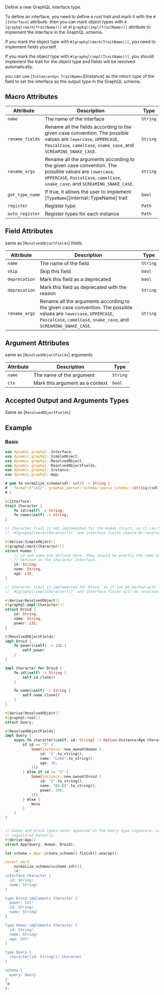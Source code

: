 Define a new GraphQL interface type.

To define an interface, you need to define a rust trait and mark it with the `#[Interface]` attribute. then you
can mark object types with `#[graphql(mark(TraitName))]` or `#[graphql(impl(TraitName))]` attribute to implement the
interface in the GraphQL schema.

If you mark the object type with `#[graphql(mark(TraitName))]`, you need to implement fields yourself.

If you mark the object type with `#[graphql(impl(TraitName))]`, you should implement the trait for the object type and
fields will be resolved automatically.

you can use [`Instance<dyn TraitName>`][Instance] as the return type of the field to set the interface as the output type in the GraphQL
schema.

## Macro Attributes

| Attribute       | Description                                                                                                                                                                             | Type     |
|-----------------|-----------------------------------------------------------------------------------------------------------------------------------------------------------------------------------------|----------|
| `name`          | The name of the interface                                                                                                                                                               | `String` |
| `rename_fields` | Rename all the fields according to the given case convention. The possible values are `lowercase`, `UPPERCASE`, `PascalCase`, `camelCase`, `snake_case`, and `SCREAMING_SNAKE_CASE`.    | `String` |
| `rename_args`   | Rename all the arguments according to the given case convention. The possible values are `lowercase`, `UPPERCASE`, `PascalCase`, `camelCase`, `snake_case`, and `SCREAMING_SNAKE_CASE`. | `String` |
| `get_type_name` | If true, it allows the user to implement [`TypeName`][internal::TypeName] trait                                                                                                         | `bool`   |
| `register`      | Register type                                                                                                                                                                           | `Path`   |
| `auto_register` | Register types for each instance                                                                                                                                                        | `Path`   |

## Field Attributes

same as [`ResolvedObjectFields`] fields

| Attribute     | Description                                                                                                                                                                             | Type     |
|---------------|-----------------------------------------------------------------------------------------------------------------------------------------------------------------------------------------|----------|
| `name`        | The name of the field                                                                                                                                                                   | `String` |
| `skip`        | Skip this field                                                                                                                                                                         | `bool`   |
| `deprecation` | Mark this field as a deprecated                                                                                                                                                         | `bool`   |
| `deprecation` | Mark this field as deprecated with the reason                                                                                                                                           | `String` |
| `rename_args` | Rename all the arguments according to the given case convention. The possible values are `lowercase`, `UPPERCASE`, `PascalCase`, `camelCase`, `snake_case`, and `SCREAMING_SNAKE_CASE`. | `String` |

## Argument Attributes

same as [`ResolvedObjectFields`] arguments

| Attribute | Description                     | Type     |
|-----------|---------------------------------|----------|
| `name`    | The name of the argument        | `String` |
| `ctx`     | Mark this argument as a context | `bool`   |

## Accepted Output and Arguments Types

Same as [`ResolvedObjectFields`]

## Example

### Basic

```rust
use dynamic_graphql::Interface;
use dynamic_graphql::SimpleObject;
use dynamic_graphql::ResolvedObject;
use dynamic_graphql::ResolvedObjectFields;
use dynamic_graphql::Instance;
use dynamic_graphql::App;

# pub fn normalize_schema(sdl: &str) -> String {
#   format!("\n{}", graphql_parser::schema::parse_schema::<String>(sdl).unwrap().to_owned())
# }

#[Interface]
trait Character {
    fn id(&self) -> String;
    fn name(&self) -> String;
}

// Character trait is not implemented for the Human struct, so it can be marked with
// `#[graphql(mark(Character))]` and interface fields should be resolved manually.

#[derive(SimpleObject)]
#[graphql(mark(Character))]
struct Human {
    // id and name are defined here, they should be exactly the same as the fields
    // defined in the Character interface.
    id: String,
    name: String,
    age: i32,
}

// Character trait is implemented for Droid, so it can be marked with
// `#[graphql(impl(Character))]` and interface fields will be resolved automatically.

#[derive(ResolvedObject)]
#[graphql(impl(Character))]
struct Droid {
    id: String,
    name: String,
    power: i32,
}

#[ResolvedObjectFields]
impl Droid {
    fn power(&self) -> i32 {
        self.power
    }
}

impl Character for Droid {
    fn id(&self) -> String {
        self.id.clone()
    }

    fn name(&self) -> String {
        self.name.clone()
    }
}

#[derive(ResolvedObject)]
#[graphql(root)]
struct Query;

#[ResolvedObjectFields]
impl Query {
    async fn character(&self, id: String) -> Option<Instance<dyn Character>> {
        if id == "1" {
            Some(Instance::new_owned(Human {
                id: "1".to_string(),
                name: "Luke".to_string(),
                age: 20,
            }))
        } else if id == "2" {
            Some(Instance::new_owned(Droid {
                id: "2".to_string(),
                name: "R2-D2".to_string(),
                power: 100,
            }))
        } else {
            None
        }
    }
}


// Human and Droid types never appeared in the Query type signature, so they should be
// registered manually.
#[derive(App)]
struct App(Query, Human, Droid);

let schema = App::create_schema().finish().unwrap();

assert_eq!(
    normalize_schema(&schema.sdl()),
    r#"
interface Character {
  id: String!
  name: String!
}

type Droid implements Character {
  power: Int!
  id: String!
  name: String!
}

type Human implements Character {
  id: String!
  name: String!
  age: Int!
}

type Query {
  character(id: String!): Character
}

schema {
  query: Query
}
"#
);
```
